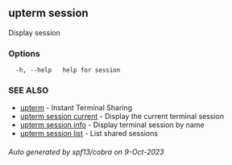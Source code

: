 ## upterm session

Display session

### Options

```
  -h, --help   help for session
```

### SEE ALSO

* [upterm](upterm.md)	 - Instant Terminal Sharing
* [upterm session current](upterm_session_current.md)	 - Display the current terminal session
* [upterm session info](upterm_session_info.md)	 - Display terminal session by name
* [upterm session list](upterm_session_list.md)	 - List shared sessions

###### Auto generated by spf13/cobra on 9-Oct-2023
